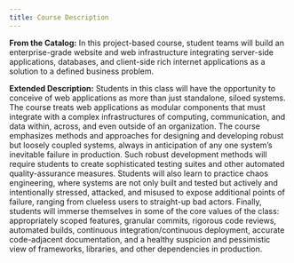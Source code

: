 ```yaml
---
title: Course Description
---
```


<b>From the Catalog:</b> In this project-based course, student teams will build an enterprise-grade
website and web infrastructure integrating server-side applications, databases, and client-side rich
internet applications as a solution to a defined business problem.

<b>Extended Description:</b> Students in this class will have the opportunity to conceive of web
applications as more than just standalone, siloed systems. The course treats web applications as
modular components that must integrate with a complex infrastructures of computing, communication,
and data within, across, and even outside of an organization. The course emphasizes methods and
approaches for designing and developing robust but loosely coupled systems, always in anticipation
of any one system’s inevitable failure in production. Such robust development methods will require
students to create sophisticated testing suites and other automated quality-assurance measures.
Students will also learn to practice chaos engineering, where systems are not only built and tested
but actively and intentionally stressed, attacked, and misused to expose additional points of
failure, ranging from clueless users to straight-up bad actors. Finally, students will immerse
themselves in some of the core values of the class: appropriately scoped features, granular commits,
rigorous code reviews, automated builds, continuous integration/continuous deployment, accurate
code-adjacent documentation, and a healthy suspicion and pessimistic view of frameworks,
libraries, and other dependencies in production.
